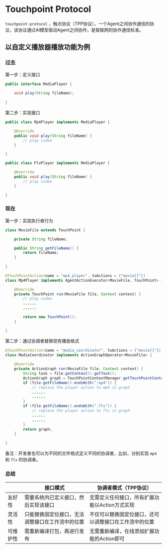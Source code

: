 # Touchpoint Protocol

`touchpoint-protocol` ，触点协议（TPP协议），一个Agent之间协作通信的协议，该协议通过AI模型驱动Agent之间协作，是智联网的协作通信标准。

## 以自定义播放器播放功能为例

### 过去

第一步：定义接口
```java
public interface MediaPlayer {
    
    void play(String fileName);
    
}
```

第二步：实现接口
```java
public class Mp4Player implements MediaPlayer {

    @Override
    public void play(String fileName) {
        // play video
    }

}
```

```java
public class FlvPlayer implements MediaPlayer {

    @Override
    public void play(String fileName) {
        // play video
    }

}
```
### 现在

第一步：实现执行者行为

```java
class MovieFile extends TouchPoint {

    private String fileName;

    public String getFileName() {
        return fileName;
    }
    
}

@TouchPointAction(name = "mp4_player", toActions = {"movie[]"})
class Mp4Player implements AgentActionExecutor<MovieFile, TouchPoint> {

    @Override
    private TouchPoint run(MovieFile file, Context context) {
        // play video
        ......
        ......

        return new TouchPoint();
    }

}
```

第二步：通过协调者替换现有播放格式
```java
@TouchPointAction(name = "media_coordinator", toActions = {"movie[]"})
class MediaCoordinator implements ActionGraphOperator<MovieFile> {
    
    @Override
    private ActionGraph run(MovieFile file, Context context) {
        String task = file.getContext().getTask();
        ActionGraph graph = TouchPointContextManager.getTouchPointContext(task).getActionGraph();
        if (file.getFileName().endsWith(".mp4")) {
            // replace the player action to mp4 in graph
            ......
            ......
        }
        if (file.getFileName().endsWith(".flv")) {
            // replace the player action to flv in graph
            ......
            ......
        }
        return graph;
    }
    
}
```
备注：开发者也可以为不同的文件格式定义不同的协调者，比如，分别实现 `mp4` 和 `flv` 的协调者。

### 总结
|      | 接口模式                     | 协调者模式（TPP协议）                |
|------|--------------------------|-----------------------------|
| 友好性  | 需要系统内已定义接口，然后实现该接口               | 无需定义任何接口，所有扩展功能以Action方式实现  |
| 灵活性  | 只能替换固定位接口，无法调整接口在工作流中的位置 | 不仅可以替换固定位接口，还可以调整接口在工作流中的位置 |
| 可维护性 | 需重新编译打包，再进行发布            | 无需重新编译，在线添加扩展功能的Action即可    |
